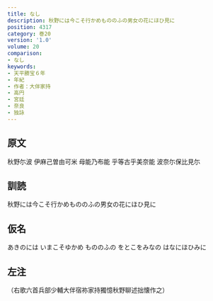 ```yaml
---
title: なし
description: 秋野には今こそ行かめもののふの男女の花にほひ見に
position: 4317
category: 巻20
version: '1.0'
volume: 20
comparison:
- なし
keywords:
- 天平勝宝６年
- 年紀
- 作者：大伴家持
- 高円
- 宮廷
- 奈良
- 独詠
---
```


## 原文

秋野尓波 伊麻己曽由可米 母能乃布能 乎等古乎美奈能 波奈尓保比見尓

## 訓読

秋野には今こそ行かめもののふの男女の花にほひ見に

## 仮名

あきのには いまこそゆかめ もののふの をとこをみなの はなにほひみに

## 左注

（右歌六首兵部少輔大伴宿祢家持獨憶秋野聊述拙懐作之）
